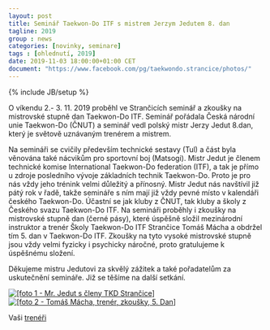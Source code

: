 ```yaml
---
layout: post
title: Seminář Taekwon-Do ITF s mistrem Jerzym Jedutem 8. dan
tagline: 2019
group : news
categories: [novinky, seminare]
tags : [ohlednutí, 2019]
date: 2019-11-03 18:00:00+01:00 CET
document: "https://www.facebook.com/pg/taekwondo.strancice/photos/"
---
```

{% include JB/setup %}

O víkendu 2.- 3. 11. 2019 proběhl ve Strančicích seminář a zkoušky na mistrovské stupně dan Taekwon-Do ITF.
Seminář pořádala Česká národní unie Taekwon-Do (ČNUT) a seminář vedl polský mistr Jerzy Jedut 8.dan, který je světově uznávaným trenérem a mistrem.

Na semináři se cvičily především technické sestavy (Tul) a část byla věnována také nácvikům pro sportovní boj (Matsogi).
Mistr Jedut je členem technické komise International Taekwon-Do federation (ITF), 
a tak je přímo u zdroje posledního vývoje základních technik Taekwon-Do. Proto je pro nás vždy jeho trénink velmi důležitý a přínosný.
Mistr Jedut nás navštívil již pátý rok v řadě, takže semináře s ním mají již vždy pevné místo v kalendáři českého Taekwon-Do.
Účastní se jak kluby z ČNUT, tak kluby a školy z Českého svazu Taekwon-Do ITF.
Na semináři proběhly i zkoušky na mistrovské stupně dan (černé pásy), které úspěšně složil mezinárodní instruktor a trenér Školy Taekwon-Do ITF Strančice Tomáš Mácha a obdržel tím 5. dan v Taekwon-Do ITF. Zkoušky na tyto vysoké mistrovské stupně jsou vždy velmi fyzicky i psychicky náročné, proto gratulujeme k úspěšnému složení.

Děkujeme mistru Jedutovi za skvělý zážitek a také pořadatelům za uskutečnění semináře.
Již se těšíme na další setkání.

<a href="{{ page.document }}" title="foto 1 - Mr. Jedut s členy TKD Strančice">
  <img src="/files/img/20191105-jedut-1.png" alt="[foto 1 - Mr. Jedut s členy TKD Strančice]">
</a>
<a href="{{ page.document }}" title="foto 2 - 11.5.19_Rózka Pačesová - nejúspěšnější žákyně MČR 2019">
  <img src="/files/img/20191105-jedut-2.png" alt="[foto 2 - Tomáš Mácha, trenér, zkoušky, 5. Dan]">
</a>

Vaši [trenéři][1]

[1]: http://taekwondo-strancice.cz/treneri/

